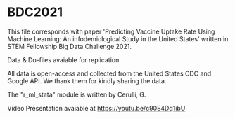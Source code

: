 # BDC2021
This file corresponds with paper 'Predicting Vaccine Uptake Rate Using Machine Learning: An infodemiological Study in the United States' written in STEM Fellowship Big Data Challenge 2021.

Data & Do-files avaiable for replication.

All data is open-access and collected from the United States CDC and Google API. We thank them for kindly sharing the data.

The "r_ml_stata" module is written by Cerulli, G.

Video Presentation avaiable at https://youtu.be/c90E4Dq1ibU

